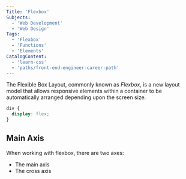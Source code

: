 ```yaml
---
Title: 'Flexbox'
Subjects:
  - 'Web Development'
  - 'Web Design'
Tags:
  - 'Flexbox'
  - 'Functions'
  - 'Elements'
CatalogContent:
  - 'learn-css'
  - 'paths/front-end-engineer-career-path'
---
```


The Flexible Box Layout, commonly known as _Flexbox_, is a new layout model that allows responsive elements within a container to be automatically arranged depending upon the screen size.

```css
div {
  display: flex;
}
```

## Main Axis

When working with flexbox, there are two axes:

- The main axis
- The cross axis
